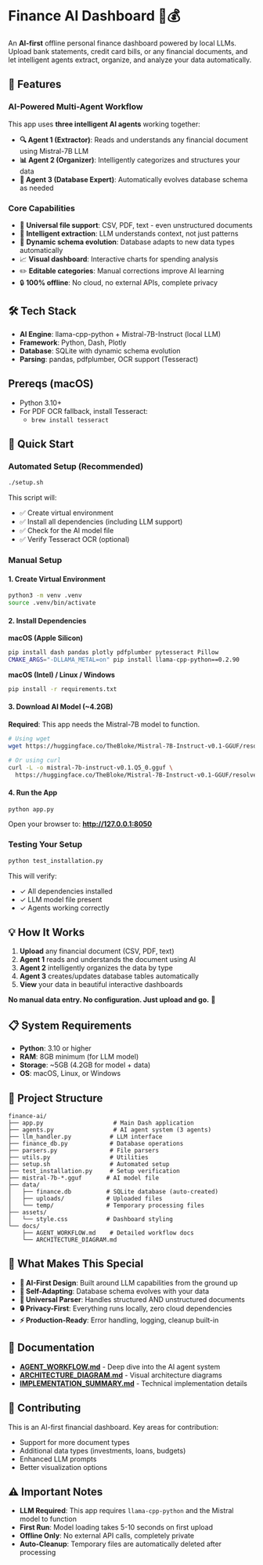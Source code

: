 # Finance AI Dashboard 🤖💰

An **AI-first** offline personal finance dashboard powered by local LLMs. Upload bank statements, credit card bills, or any financial documents, and let intelligent agents extract, organize, and analyze your data automatically.

## 🌟 Features

### AI-Powered Multi-Agent Workflow
This app uses **three intelligent AI agents** working together:

- **🔍 Agent 1 (Extractor)**: Reads and understands any financial document using Mistral-7B LLM
- **📊 Agent 2 (Organizer)**: Intelligently categorizes and structures your data
- **💾 Agent 3 (Database Expert)**: Automatically evolves database schema as needed

### Core Capabilities
- 📄 **Universal file support**: CSV, PDF, text - even unstructured documents
- 🧠 **Intelligent extraction**: LLM understands context, not just patterns
- 🔄 **Dynamic schema evolution**: Database adapts to new data types automatically
- 📈 **Visual dashboard**: Interactive charts for spending analysis
- ✏️ **Editable categories**: Manual corrections improve AI learning
- 🔒 **100% offline**: No cloud, no external APIs, complete privacy

## 🛠️ Tech Stack
- **AI Engine**: llama-cpp-python + Mistral-7B-Instruct (local LLM)
- **Framework**: Python, Dash, Plotly
- **Database**: SQLite with dynamic schema evolution
- **Parsing**: pandas, pdfplumber, OCR support (Tesseract)

## Prereqs (macOS)
- Python 3.10+
- For PDF OCR fallback, install Tesseract:
  - `brew install tesseract`

## 🚀 Quick Start

### Automated Setup (Recommended)
```bash
./setup.sh
```

This script will:
- ✅ Create virtual environment
- ✅ Install all dependencies (including LLM support)
- ✅ Check for the AI model file
- ✅ Verify Tesseract OCR (optional)

### Manual Setup

#### 1. Create Virtual Environment
```bash
python3 -m venv .venv
source .venv/bin/activate
```

#### 2. Install Dependencies

**macOS (Apple Silicon)**
```bash
pip install dash pandas plotly pdfplumber pytesseract Pillow
CMAKE_ARGS="-DLLAMA_METAL=on" pip install llama-cpp-python==0.2.90
```

**macOS (Intel) / Linux / Windows**
```bash
pip install -r requirements.txt
```

#### 3. Download AI Model (~4.2GB)

**Required**: This app needs the Mistral-7B model to function.

```bash
# Using wget
wget https://huggingface.co/TheBloke/Mistral-7B-Instruct-v0.1-GGUF/resolve/main/mistral-7b-instruct-v0.1.Q5_0.gguf

# Or using curl
curl -L -o mistral-7b-instruct-v0.1.Q5_0.gguf \
  https://huggingface.co/TheBloke/Mistral-7B-Instruct-v0.1-GGUF/resolve/main/mistral-7b-instruct-v0.1.Q5_0.gguf
```

#### 4. Run the App
```bash
python app.py
```

Open your browser to: **http://127.0.0.1:8050**

### Testing Your Setup
```bash
python test_installation.py
```

This will verify:
- ✓ All dependencies installed
- ✓ LLM model file present
- ✓ Agents working correctly

## 💡 How It Works

1. **Upload** any financial document (CSV, PDF, text)
2. **Agent 1** reads and understands the document using AI
3. **Agent 2** intelligently organizes the data by type
4. **Agent 3** creates/updates database tables automatically
5. **View** your data in beautiful interactive dashboards

**No manual data entry. No configuration. Just upload and go.** 🎯

## 📋 System Requirements

- **Python**: 3.10 or higher
- **RAM**: 8GB minimum (for LLM model)
- **Storage**: ~5GB (4.2GB for model + data)
- **OS**: macOS, Linux, or Windows

## 📁 Project Structure

```
finance-ai/
├── app.py                    # Main Dash application
├── agents.py                 # AI agent system (3 agents)
├── llm_handler.py           # LLM interface
├── finance_db.py            # Database operations
├── parsers.py               # File parsers
├── utils.py                 # Utilities
├── setup.sh                 # Automated setup
├── test_installation.py     # Setup verification
├── mistral-7b-*.gguf       # AI model file
├── data/
│   ├── finance.db          # SQLite database (auto-created)
│   ├── uploads/            # Uploaded files
│   └── temp/               # Temporary processing files
├── assets/
│   └── style.css           # Dashboard styling
└── docs/
    ├── AGENT_WORKFLOW.md    # Detailed workflow docs
    └── ARCHITECTURE_DIAGRAM.md
```

## 🎯 What Makes This Special

- **🧠 AI-First Design**: Built around LLM capabilities from the ground up
- **🔄 Self-Adapting**: Database schema evolves with your data
- **🎨 Universal Parser**: Handles structured AND unstructured documents
- **🔒 Privacy-First**: Everything runs locally, zero cloud dependencies
- **⚡ Production-Ready**: Error handling, logging, cleanup built-in

## 📖 Documentation

- **[AGENT_WORKFLOW.md](AGENT_WORKFLOW.md)** - Deep dive into the AI agent system
- **[ARCHITECTURE_DIAGRAM.md](ARCHITECTURE_DIAGRAM.md)** - Visual architecture diagrams
- **[IMPLEMENTATION_SUMMARY.md](IMPLEMENTATION_SUMMARY.md)** - Technical implementation details

## 🤝 Contributing

This is an AI-first financial dashboard. Key areas for contribution:
- Support for more document types
- Additional data types (investments, loans, budgets)
- Enhanced LLM prompts
- Better visualization options

## ⚠️ Important Notes

- **LLM Required**: This app requires `llama-cpp-python` and the Mistral model to function
- **First Run**: Model loading takes 5-10 seconds on first upload
- **Offline Only**: No external API calls, completely private
- **Auto-Cleanup**: Temporary files are automatically deleted after processing
